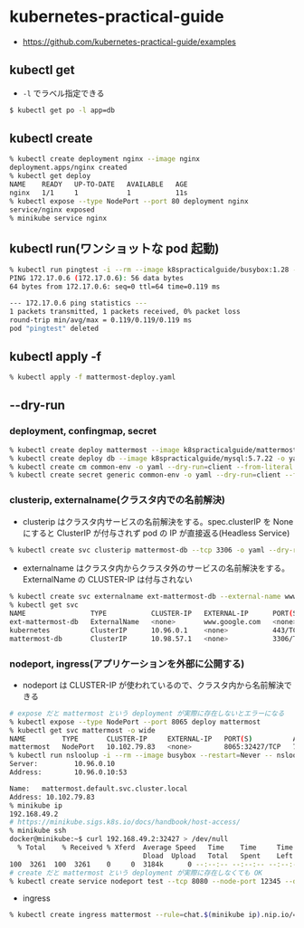 # kubernetes-practical-guide
* https://github.com/kubernetes-practical-guide/examples

## kubectl get
* `-l` でラベル指定できる
```sh
$ kubectl get po -l app=db
```

## kubectl create
```sh
% kubectl create deployment nginx --image nginx
deployment.apps/nginx created
% kubectl get deploy
NAME    READY   UP-TO-DATE   AVAILABLE   AGE
nginx   1/1     1            1           11s
% kubectl expose --type NodePort --port 80 deployment nginx
service/nginx exposed
% minikube service nginx
```
## kubectl run(ワンショットな pod 起動)
```sh
% kubectl run pingtest -i --rm --image k8spracticalguide/busybox:1.28 --restart=Never -- ping -c 1 172.17.0.6
PING 172.17.0.6 (172.17.0.6): 56 data bytes
64 bytes from 172.17.0.6: seq=0 ttl=64 time=0.119 ms

--- 172.17.0.6 ping statistics ---
1 packets transmitted, 1 packets received, 0% packet loss
round-trip min/avg/max = 0.119/0.119/0.119 ms
pod "pingtest" deleted
```

## kubectl apply -f
```sh
% kubectl apply -f mattermost-deploy.yaml
```

## --dry-run
### deployment, confingmap, secret
```sh
% kubectl create deploy mattermost --image k8spracticalguide/mattermost:4.10.2 -o yaml --dry-run=client > mattermost-deploy.yaml
% kubectl create deploy db --image k8spracticalguide/mysql:5.7.22 -o yaml --dry-run=client > db-deploy.yaml
% kubectl create cm common-env -o yaml --dry-run=client --from-literal MYSQL_USER=myuser --from-literal MYSQL_PASSWORD=mypassword --from-literal MYSQL_DATABASE=mattermost > cm.yaml
% kubectl create secret generic common-env -o yaml --dry-run=client --from-literal MYSQL_ROOT_PASSWORD=rootpassword --from-literal MYSQL_PASSWORD=mypassword > secret.yaml
```

### clusterip, externalname(クラスタ内での名前解決)
* clusterip はクラスタ内サービスの名前解決をする。spec.clusterIP を None にすると ClusterIP が付与されず pod の IP が直接返る(Headless Service)
```sh
% kubectl create svc clusterip mattermost-db --tcp 3306 -o yaml --dry-run=client > db-service.yaml
```

* externalname はクラスタ内からクラスタ外のサービスの名前解決をする。ExternalName の CLUSTER-IP は付与されない
```sh
% kubectl create svc externalname ext-mattermost-db --external-name www.google.com
% kubectl get svc
NAME                TYPE           CLUSTER-IP   EXTERNAL-IP      PORT(S)    AGE
ext-mattermost-db   ExternalName   <none>       www.google.com   <none>     98s
kubernetes          ClusterIP      10.96.0.1    <none>           443/TCP    30d
mattermost-db       ClusterIP      10.98.57.1   <none>           3306/TCP   25m
```

### nodeport, ingress(アプリケーションを外部に公開する)
* nodeport は CLUSTER-IP が使われているので、クラスタ内から名前解決できる
```sh
# expose だと mattermost という deployment が実際に存在しないとエラーになる
% kubectl expose --type NodePort --port 8065 deploy mattermost
% kubectl get svc mattermost -o wide
NAME         TYPE       CLUSTER-IP     EXTERNAL-IP   PORT(S)          AGE   SELECTOR
mattermost   NodePort   10.102.79.83   <none>        8065:32427/TCP   74s   app=mattermost
% kubectl run nsloolup -i --rm --image busybox --restart=Never -- nslookup mattermost
Server:         10.96.0.10
Address:        10.96.0.10:53

Name:   mattermost.default.svc.cluster.local
Address: 10.102.79.83
% minikube ip
192.168.49.2
# https://minikube.sigs.k8s.io/docs/handbook/host-access/
% minikube ssh
docker@minikube:~$ curl 192.168.49.2:32427 > /dev/null
  % Total    % Received % Xferd  Average Speed   Time    Time     Time  Current
                                 Dload  Upload   Total   Spent    Left  Speed
100  3261  100  3261    0     0  3184k      0 --:--:-- --:--:-- --:--:-- 3184k
# create だと mattermost という deployment が実際に存在しなくても OK
% kubectl create service nodeport test --tcp 8080 --node-port 12345 --dry-run=client
```

* ingress
```sh
% kubectl create ingress mattermost --rule=chat.$(minikube ip).nip.io/=mattermost:8065 --dry-run=client -o=yaml
```

